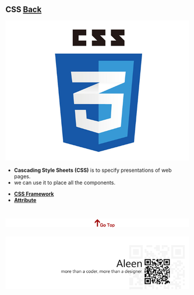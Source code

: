## CSS [Back](./../Programming%20Menu.md)

<img src="./logo.jpg">

- **Cascading Style Sheets (CSS)** is to specify presentations of web pages.
- we can use it to place all the components.

* [**CSS Framework**](./Framework/Framework.md)
* [**Attribute**](./Attribute/Attribute.md)

<a href="#" style="left:200px;"><img src="./../../pic/gotop.png"></a>
=====
<a href="http://aleen42.github.io/" target="_blank" ><img src="./../../pic/tail.gif"></a>

